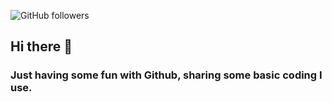 ![GitHub followers](https://img.shields.io/github/followers/kbrown900)

## Hi there 👋
### Just having some fun with Github, sharing some basic coding I use. 
